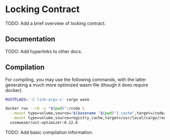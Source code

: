 # Locking Contract

TODO: Add a brief overview of locking contract.

## Documentation

TODO: Add hyperlinks to other docs.

## Compilation

For compiling, you may use the following commands, with the latter
generating a much more optimized wasm file (though it does require docker).

```sh
RUSTFLAGS='-C link-arg=-s' cargo wasm
```

```sh
docker run --rm -v "$(pwd)":/code \
  --mount type=volume,source="$(basename "$(pwd)")_cache",target=/code/target \
  --mount type=volume,source=registry_cache,target=/usr/local/cargo/registry \
  cosmwasm/rust-optimizer:0.12.6
```

TODO: Add basic compilation information.
